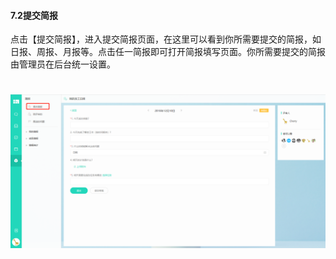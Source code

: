 #### 7.2提交简报	

点击【提交简报】，进入提交简报页面，在这里可以看到你所需要提交的简报，如日报、周报、月报等。点击任一简报即可打开简报填写页面。你所需要提交的简报由管理员在后台统一设置。

# ![](/assets/7.2提交简报.png)

